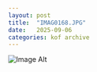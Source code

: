 ```yaml
---
layout:	post
title:	"IMAG0168.JPG"
date:	2025-09-06
categories:	kof archive
---
```


![Image Alt](https://k0f.github.io/assets/IMAG0168.JPG)